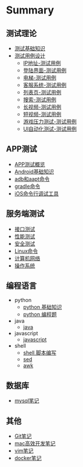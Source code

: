 # Summary

## 测试理论

- [测试基础知识](/page/testing_theory/basics.md)
- [测试用例设计](/page/testing_theory/testcases.md)
  - [IP地址-测试用例](/page/testing_theory/testcases/ip_case.md)
  - [登陆界面-测试用例](/page/testing_theory/testcases/login_case.md)
  - [电梯-测试用例](/page/testing_theory/testcases/elevator_case.md)
  - [客服系统-测试用例](/page/testing_theory/testcases/im_case.md)
  - [列表页-测试用例](/page/testing_theory/testcases/list_case.md)
  - [搜索-测试用例](/page/testing_theory/testcases/search_case.md)
  - [长视频-测试用例](/page/testing_theory/testcases/long_video_case.md)
  - [短视频-测试用例](/page/testing_theory/testcases/short_video_case.md)
  - [游戏压力测试-测试用例](/page/testing_theory/testcases/short_video_case.md)
  - [UI自动化测试-测试用例](/page/testing_theory/testcases/UIAuto_case.md)

## APP测试

- [APP测试概览](/page/app_testing/basics.md)
- [Android基础知识](/page/app_testing/android.md)
- [adb和aapt命令](/page/app_testing/adb.md)
- [gradle命令](/page/app_testing/gradle.md)
- [iOS命令行调试工具](/page/app_testing/libimobiledevice.md)

## 服务端测试

- [接口测试](/page/server_testing/interface_testing.md)
- [性能测试](/page/server_testing/progeaming_testing.md)
- [安全测试](/page/server_testing/safety_testing.md)
- [Linux命令](/page/server_testing/linux_testing.md)
- [计算机网络](/page/server_testing/progeaming_testing.md)
- [操作系统](/page/server_testing/os.md)

## 编程语言

- python
  - [python 基础知识](/page/programing_language/python/python.md)
  - [python 编程题](/page/programing_language/python/python_interview.md)
- java
  - [java](/page/programing_language/java/java.md)
- javascript
  - [javascript](/page/programing_language/javascript/javascript.md)
- shell
  - [shell 脚本编写](/page/programing_language/shell/shell.md)
  - [sed](/page/programing_language/shell/sed.md)
  - [awk](/page/programing_language/shell/awk.md)

## 数据库

- [mysql笔记](/page/database/mysql.md)

## 其他

- [Git笔记](/page/other/use_git.md)
- [mac高效开发笔记](/page/other/use_mac.md)
- [vim笔记](/page/other/use_vim.md)
- [docker笔记](/page/other/use_docker.md)